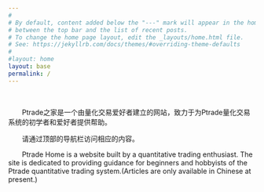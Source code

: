 ```yaml
---
#
# By default, content added below the "---" mark will appear in the home page
# between the top bar and the list of recent posts.
# To change the home page layout, edit the _layouts/home.html file.
# See: https://jekyllrb.com/docs/themes/#overriding-theme-defaults
#
#layout: home
layout: base
permalink: /
---
```


<br>
<p>  Ptrade之家是一个由量化交易爱好者建立的网站，致力于为Ptrade量化交易系统的初学者和爱好者提供帮助。</p>
<p>  请通过顶部的导航栏访问相应的内容。</p>

<p>  Ptrade Home is a website built by a quantitative trading enthusiast. The site is dedicated to providing guidance for beginners and hobbyists of the Ptrade quantitative trading system.(Articles are only available in Chinese at present.)</p>
<br>

